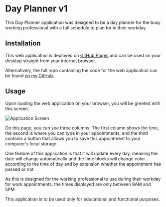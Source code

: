 # Day Planner v1

This Day Planner application was designed to be a day planner for the busy working professional with a full schedule to plan for in their workday. 

## Installation

This web application is deployed on [GitHub Pages](https://jhahnsheen.github.io/Day-Planner-v1/) and can be used on your desktop straight from your internet browser.

Alternatively, the full repo containing the code for the web application can be found [on my GitHub](https://github.com/jhahnsheen/Day-Planner-v1).

## Usage

Upon loading the web application on your browser, you will be greeted with this screen. 

![Application Screen](image.jpg)

On this page, you can see three columns. The first column shows the time, the second is where you can type in your appointments, and the third contains a button that allows you to save this appointment to your computer's local storage.

One feature of this application is that it will update every day, meaning the date will change automatically and the time blocks will change color according to the time of day and by extension whether the appointment has passed or not.

As this is designed for the working professional to use during their workday for work appointments, the times displayed are only between 9AM and 5PM. 

This application is to be used only for educational and functional purposes. 